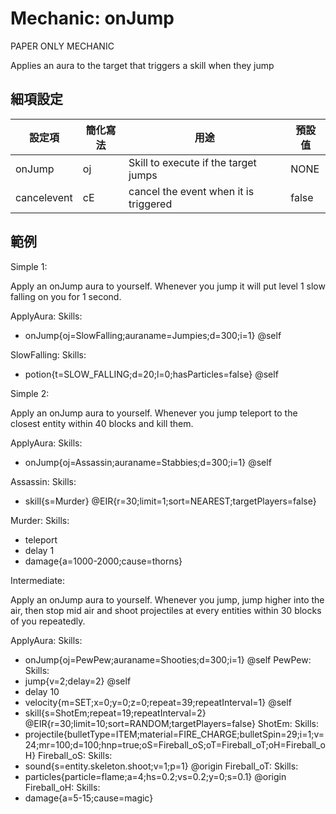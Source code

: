 Mechanic: onJump
==================

PAPER ONLY MECHANIC

Applies an aura to the target that triggers a skill when they jump

細項設定
----------

| 設定項 | 簡化寫法 | 用途 | 預設值 |
|------------------|---------------|------------------------------------------------------------|---------------|
| onJump | oj| Skill to execute if the target jumps| NONE |
| cancelevent | cE   | cancel the event when it is triggered   | false |


範例
--------

Simple 1: 

Apply an onJump aura to yourself. Whenever you jump it will put level 1 slow falling on you for 1 second.

ApplyAura:
  Skills:
  - onJump{oj=SlowFalling;auraname=Jumpies;d=300;i=1} @self

SlowFalling:
  Skills:
  - potion{t=SLOW_FALLING;d=20;l=0;hasParticles=false} @self

Simple 2:

Apply an onJump aura to yourself. Whenever you jump teleport to the closest entity within 40 blocks and kill them.

ApplyAura:
  Skills:
  - onJump{oj=Assassin;auraname=Stabbies;d=300;i=1} @self

Assassin:
  Skills:
  - skill{s=Murder} @EIR{r=30;limit=1;sort=NEAREST;targetPlayers=false}

Murder:
  Skills:
  - teleport
  - delay 1
  - damage{a=1000-2000;cause=thorns}

Intermediate:

Apply an onJump aura to yourself. Whenever you jump, jump higher into the air, then stop mid air and shoot projectiles at every entities within 30 blocks of you repeatedly. 

ApplyAura:
  Skills:
  - onJump{oj=PewPew;auraname=Shooties;d=300;i=1} @self
PewPew:
  Skills:
  - jump{v=2;delay=2} @self
  - delay 10
  - velocity{m=SET;x=0;y=0;z=0;repeat=39;repeatInterval=1} @self
  - skill{s=ShotEm;repeat=19;repeatInterval=2} @EIR{r=30;limit=10;sort=RANDOM;targetPlayers=false}
ShotEm:
  Skills:  
  - projectile{bulletType=ITEM;material=FIRE_CHARGE;bulletSpin=29;i=1;v=24;mr=100;d=100;hnp=true;oS=Fireball_oS;oT=Fireball_oT;oH=Fireball_oH}
Fireball_oS:
  Skills:
  - sound{s=entity.skeleton.shoot;v=1;p=1} @origin
Fireball_oT:
  Skills:
  - particles{particle=flame;a=4;hs=0.2;vs=0.2;y=0;s=0.1} @origin
Fireball_oH:
  Skills:
  - damage{a=5-15;cause=magic}